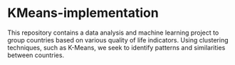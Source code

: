 # KMeans-implementation
This repository contains a data analysis and machine learning project to group countries based on various quality of life indicators. Using clustering techniques, such as K-Means, we seek to identify patterns and similarities between countries.
